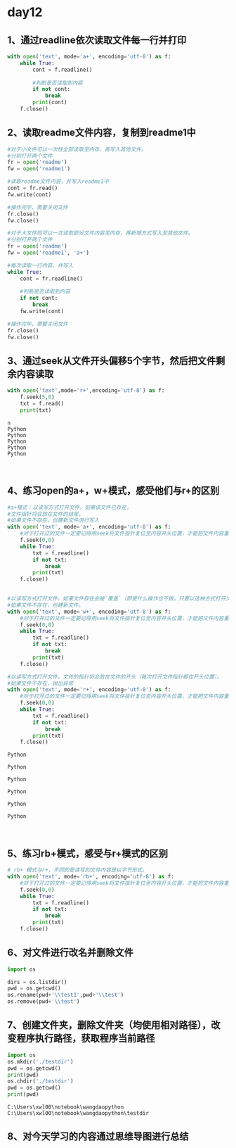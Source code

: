 # day12

## 1、通过readline依次读取文件每一行并打印


```python
with open('text', mode='a+', encoding='utf-8') as f:
    while True:
        cont = f.readline()
        
        #判断是否读取到内容
        if not cont:
            break
        print(cont)
    f.close()
```

## 2、读取readme文件内容，复制到readme1中


```python
#对于小文件可以一次性全部读取至内存，再写入其他文件。
#分别打开两个文件
fr = open('readme')
fw = open('readme1')

#读取readme文件内容，并写入readme1中
cont = fr.read()
fw.write(cont)

#操作完毕，需要关闭文件
fr.close()
fw.close()

#对于大文件则可以一次读取部分文件内容至内存，再新增方式写入至其他文件。
#分别打开两个文件
fr = open('readme')
fw = open('readme1', 'a+')

#每次读取一行内容，并写入
while True:
    cont = fr.readline()
    
    #判断是否读取到内容
    if not cont:
        break
    fw.write(cont)

#操作完毕，需要关闭文件
fr.close()
fw.close()
```

## 3、通过seek从文件开头偏移5个字节，然后把文件剩余内容读取


```python
with open('text',mode='r+',encoding='utf-8') as f:
    f.seek(5,0)
    txt = f.read()
    print(txt)
```

    n
    Python
    Python
    Python
    Python
    Python


​    

## 4、练习open的a+，w+模式，感受他们与r+的区别


```python
#a+模式：以读写方式打开文件。如果该文件已存在，
#文件指针将会放在文件的结尾。
#如果文件不存在，创建新文件进行写入
with open('text', mode='a+', encoding='utf-8') as f:
    #对于打开过的文件一定要记得用seek将文件指针复位至内容开头位置，才能把文件内容重新全部读取。
    f.seek(0,0)
    while True:
        txt = f.readline()
        if not txt:
            break
        print(txt)
    f.close()

    
#以读写方式打开文件。如果文件存在会被`覆盖`（即使什么操作也不做，只要以这种方式打开文件就会被覆盖（清空））。
#如果文件不存在，创建新文件。
with open('text', mode='w+', encoding='utf-8') as f:
    #对于打开过的文件一定要记得用seek将文件指针复位至内容开头位置，才能把文件内容重新全部读取。
    f.seek(0,0)
    while True:
        txt = f.readline()
        if not txt:
            break
        print(txt)
    f.close()

#以读写方式打开文件。文件的指针将会放在文件的开头（每次打开文件指针都在开头位置）。
#如果文件不存在，抛出异常  
with open('text', mode='r+', encoding='utf-8') as f:
    #对于打开过的文件一定要记得用seek将文件指针复位至内容开头位置，才能把文件内容重新全部读取。
    f.seek(0,0)
    while True:
        txt = f.readline()
        if not txt:
            break
        print(txt)
    f.close()
```

    Python
    
    Python
    
    Python
    
    Python
    
    Python
    
    Python


​    

## 5、练习rb+模式，感受与r+模式的区别


```python
# rb+ 模式与r+，不同的是读写的文件内容是以字节形式。
with open('text', mode='rb+', encoding='utf-8') as f:
    #对于打开过的文件一定要记得用seek将文件指针复位至内容开头位置，才能把文件内容重新全部读取。
    f.seek(0,0)
    while True:
        txt = f.readline()
        if not txt:
            break
        print(txt)
    f.close()
```

## 6、对文件进行改名并删除文件


```python
import os

dirs = os.listdir()
pwd = os.getcwd()
os.rename(pwd+'\\test1',pwd+'\\test')
os.remove(pwd+'\\test')
```

## 7、创建文件夹，删除文件夹（均使用相对路径），改变程序执行路径，获取程序当前路径


```python
import os
os.mkdir('./testdir')
pwd = os.getcwd()
print(pwd)
os.chdir('./testdir')
pwd = os.getcwd()
print(pwd)
```

    C:\Users\xwl00\notebook\wangdaopython
    C:\Users\xwl00\notebook\wangdaopython\testdir


## 8、对今天学习的内容通过思维导图进行总结


```python

```
